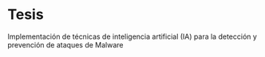 # Tesis
Implementación de técnicas de inteligencia artificial (IA) para la detección y prevención de ataques de Malware
